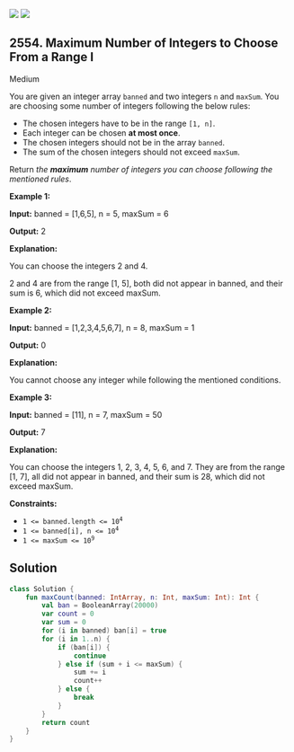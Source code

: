 [![](https://img.shields.io/github/stars/javadev/LeetCode-in-Kotlin?label=Stars&style=flat-square)](https://github.com/javadev/LeetCode-in-Kotlin)
[![](https://img.shields.io/github/forks/javadev/LeetCode-in-Kotlin?label=Fork%20me%20on%20GitHub%20&style=flat-square)](https://github.com/javadev/LeetCode-in-Kotlin/fork)

## 2554\. Maximum Number of Integers to Choose From a Range I

Medium

You are given an integer array `banned` and two integers `n` and `maxSum`. You are choosing some number of integers following the below rules:

*   The chosen integers have to be in the range `[1, n]`.
*   Each integer can be chosen **at most once**.
*   The chosen integers should not be in the array `banned`.
*   The sum of the chosen integers should not exceed `maxSum`.

Return _the **maximum** number of integers you can choose following the mentioned rules_.

**Example 1:**

**Input:** banned = [1,6,5], n = 5, maxSum = 6

**Output:** 2

**Explanation:**

You can choose the integers 2 and 4.

2 and 4 are from the range [1, 5], both did not appear in banned, and their sum is 6, which did not exceed maxSum.

**Example 2:**

**Input:** banned = [1,2,3,4,5,6,7], n = 8, maxSum = 1

**Output:** 0

**Explanation:**

You cannot choose any integer while following the mentioned conditions.

**Example 3:**

**Input:** banned = [11], n = 7, maxSum = 50

**Output:** 7

**Explanation:**

You can choose the integers 1, 2, 3, 4, 5, 6, and 7. They are from the range [1, 7], all did not appear in banned, and their sum is 28, which did not exceed maxSum.

**Constraints:**

*   <code>1 <= banned.length <= 10<sup>4</sup></code>
*   <code>1 <= banned[i], n <= 10<sup>4</sup></code>
*   <code>1 <= maxSum <= 10<sup>9</sup></code>

## Solution

```kotlin
class Solution {
    fun maxCount(banned: IntArray, n: Int, maxSum: Int): Int {
        val ban = BooleanArray(20000)
        var count = 0
        var sum = 0
        for (i in banned) ban[i] = true
        for (i in 1..n) {
            if (ban[i]) {
                continue
            } else if (sum + i <= maxSum) {
                sum += i
                count++
            } else {
                break
            }
        }
        return count
    }
}
```